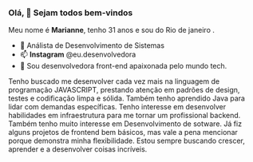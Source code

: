 ### Olá,  👋 Sejam todos bem-vindos 

Meu nome é **Marianne**, tenho 31 anos e sou do Rio de janeiro .
- 🔭 Análista de Desenvolvimento de Sistemas
- 📫 **Instagram** @eu.desenvolvedora
- 🌱 Sou desenvolvedora front-end apaixonada pelo mundo tech.

Tenho buscado me desenvolver cada vez mais na linguagem de programação JAVASCRIPT, prestando atenção em padrões de design, testes e codificação limpa e sólida. Também tenho aprendido Java para lidar com demandas específicas. Tenho interesse em desenvolver habilidades em infraestrutura para me tornar um profissional backend. Também tenho muito interesse em Desenvolvimento de sotware. Já fiz alguns projetos de frontend bem básicos, mas vale a pena mencionar porque demonstra minha flexibilidade. Estou sempre buscando crescer, aprender e a desenvolver coisas incríveis.
